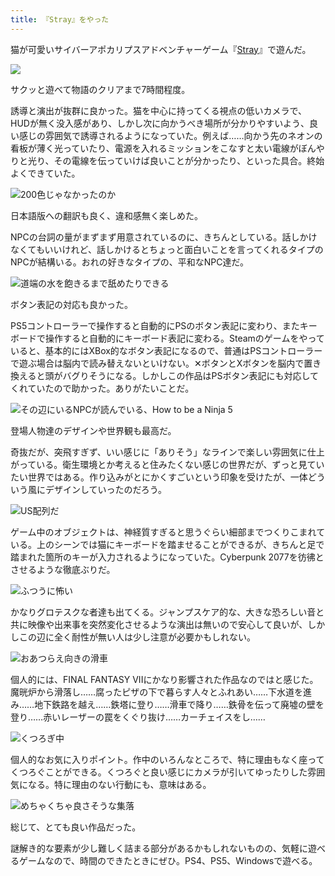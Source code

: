 ```yaml
---
title: 『Stray』をやった
---
```

猫が可愛いサイバーアポカリプスアドベンチャーゲーム『[Stray](https://store.steampowered.com/app/1332010/Stray/?l=japanese)』で遊んだ。

![](https://lh4.googleusercontent.com/Fk2_ynzi9XISx2akHY4B8yjavKqJ5Upe_coL9Wm6nqUe3smX0OrSUD9aLmcID9Z6H7tACnpsX4kEA6c6Q1ks-JceRTeSYG_pFIgzd_SmdFtoHPczpwOFfdrkWy0vPEHKnlXhxQ4K7V6SNHFQM8-hONM)

サクッと遊べて物語のクリアまで7時間程度。

誘導と演出が抜群に良かった。猫を中心に持ってくる視点の低いカメラで、HUDが無く没入感があり、しかし次に向かうべき場所が分かりやすいよう、良い感じの雰囲気で誘導されるようになっていた。例えば……向かう先のネオンの看板が薄く光っていたり、電源を入れるミッションをこなすと太い電線がぼんやりと光り、その電線を伝っていけば良いことが分かったり、といった具合。終始よくできていた。

![](https://lh4.googleusercontent.com/jWlELL2mK6O94r51ZQeyFAcdoRfxvUByj80jfcOf298tQwrBJRmmFrwVx-weJMpdNlVAp9wHrTMZy58xoxMzma0_TxY4dKaBckfkfmveGfNzVZbwJ7GQotPh7nFI0NiuIOIOSJPaWQ-wSMtzTQuhjrE "200色じゃなかったのか")

日本語版への翻訳も良く、違和感無く楽しめた。

NPCの台詞の量がまずまず用意されているのに、きちんとしている。話しかけなくてもいいけれど、話しかけるとちょっと面白いことを言ってくれるタイプのNPCが結構いる。おれの好きなタイプの、平和なNPC達だ。

![](https://lh4.googleusercontent.com/vzFuRxqPOu--ChpNtMB_emq32QgrckIIZWN8FGcSByokktJHoFqRA9NWvsfRLfwpfuNShoh5pe0GOLuRBiezOC14cxJQwM6rsG4DpRR0gpO10GxuLJv2XMVJYyllUGE1bdEhWJfhqBW01HADr4KisMY "道端の水を飽きるまで舐めたりできる")

ボタン表記の対応も良かった。

PS5コントローラーで操作すると自動的にPSのボタン表記に変わり、またキーボードで操作すると自動的にキーボード表記に変わる。Steamのゲームをやっていると、基本的にはXBox的なボタン表記になるので、普通はPSコントローラーで遊ぶ場合は脳内で読み替えないといけない。✕ボタンとXボタンを脳内で置き換えると頭がバグりそうになる。しかしこの作品はPSボタン表記にも対応してくれていたので助かった。ありがたいことだ。

![](https://lh5.googleusercontent.com/CJ2DqhtH3XioFMdV_UgbPwXQ8pgTF3vjzFBf4KohFMrpLKq3CdBFm11qSQth6Wi6gp4tN1g9iJMWMxzYvC3gqK7TdVkxuWzoUARlnQGY6KxifEVIyvZI-bq0T7Zzylla7bJmEHwDkHAGFXwLuUpzyVU "その辺にいるNPCが読んでいる、How to be a Ninja 5")

登場人物達のデザインや世界観も最高だ。

奇抜だが、突飛すぎず、いい感じに「ありそう」なラインで楽しい雰囲気に仕上がっている。衛生環境とか考えると住みたくない感じの世界だが、ずっと見ていたい世界ではある。作り込みがとにかくすごいという印象を受けたが、一体どういう風にデザインしていったのだろう。

![](https://lh6.googleusercontent.com/M0HjZM_xCTmk1Mine0OCQ5EsO-_Uu8ohXC7k3Z0IN8gjuGNLx96c11-vBGR2zljkr8ac6rMeWs8x4HmIyXzT8_sfPMpn26c87_xtB8xoyu1Vg_0M5SqTyN75Am8N101SaJg03eooonZdsGI-Ij7geFo "US配列だ")

ゲーム中のオブジェクトは、神経質すぎると思うぐらい細部までつくりこまれている。上のシーンでは猫にキーボードを踏ませることができるが、きちんと足で踏まれた箇所のキーが入力されるようになっていた。Cyberpunk 2077を彷彿とさせるような徹底ぶりだ。

![](https://lh5.googleusercontent.com/LhMXs8YaLmLCk9fFV69eA4SdeOt4v-6PTkf8A5N39_XpAx-whksBIh1Slr8PorFYZ1Yl5PfpMUf8-bTS3FajhP3ObD2XO_WghkHfZD7U0PgYD1Qoowa4T-APfy0B4bKg1DZ9pTLsDBtsp8jirRyBIqY "ふつうに怖い")

かなりグロテスクな者達も出てくる。ジャンプスケア的な、大きな恐ろしい音と共に映像や出来事を突然変化させるような演出は無いので安心して良いが、しかしこの辺に全く耐性が無い人は少し注意が必要かもしれない。

![](https://lh5.googleusercontent.com/4mz4Y9oYbyUYBtei9V_02HFRz4AgckFYBuIOhGUFDU5_U4eZ8YuXeXdFKtaYpgokW1b5svHk_N9OsJ9BStRlEP9aZw1_HQIVWBf_ZGMQkdd4aI5mszlaEsmtEjLFAc_Uu9kCdX0WVKnS8cw4r2-vyUQ "おあつらえ向きの滑車")

個人的には、FINAL FANTASY VIIにかなり影響された作品なのではと感じた。魔晄炉から滑落し……腐ったピザの下で暮らす人々とふれあい……下水道を進み……地下鉄路を越え……鉄塔に登り……滑車で降り……鉄骨を伝って廃墟の壁を登り……赤いレーザーの罠をくぐり抜け……カーチェイスをし……

![](https://lh6.googleusercontent.com/EQ4gSJxZLPAYlwbeenz-CEeVhmL6G6PgC1DKBDLp9pJNziLsJ3Blm5-bdaRZAuvbk0fU_ET25BIEO4P_UEbdhZOPNWhnTjOB8o83RTvOmc64-Fo8-bUu_OkI9YjcsCpCUY6AJtPIRyPxrQt-Hl3GYA4 "くつろぎ中")

個人的なお気に入りポイント。作中のいろんなところで、特に理由もなく座ってくつろぐことができる。くつろぐと良い感じにカメラが引いてゆったりした雰囲気になる。特に理由のない行動にも、意味はある。

![](https://lh6.googleusercontent.com/8RQZs2gIQh1tKinncWTtuo2kDMQehRa3wBGx9QYour_SmEiHcqwO8PehtoRD-EBi5hC86e-oNEalf-JDKXjDMgzXE9rCul6sJoDA7o_yy8EblFMXUzu8VUjjkTGRNNTfqqlIoJMaUGEletlE1v4FGyA "めちゃくちゃ良さそうな集落")

総じて、とても良い作品だった。

謎解き的な要素が少し難しく詰まる部分があるかもしれないものの、気軽に遊べるゲームなので、時間のできたときにぜひ。PS4、PS5、Windowsで遊べる。
